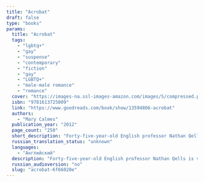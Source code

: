```yaml
---
title: "Acrobat"
draft: false
type: "books"
params:
  title: "Acrobat"
  tags:
    - "lgbtq+"
    - "gay"
    - "suspense"
    - "contemporary"
    - "fiction"
    - "gay"
    - "LGBTQ+"
    - "male-male romance"
    - "romance"
  cover: "https://images-na.ssl-images-amazon.com/images/S/compressed.photo.goodreads.com/books/1334035355i/13594866.jpg"
  isbn: "9781613725009"
  link: "https://www.goodreads.com/book/show/13594866-acrobat"
  authors:
    - "Mary Calmes"
  publication_year: "2012"
  page_count: "250"
  short_description: "Forty-five-year-old English professor Nathan Qells is very good at making people feel important. What he’s not very good at is sticking around afterward."
  russian_translation_status: "unknown"
  languages:
    - "Английский"
  description: "Forty-five-year-old English professor Nathan Qells is very good at making people feel important. What he’s not very good at is sticking around afterward. He’s a nice guy; he just doesn’t feel things the way other people do. So even after all the time he’s spent taking care of Michael, the kid across the hall, he doesn’t realize that Michael’s mob muscle uncle and guardian, Andreo Fiore, has slowly been falling in love with him.Dreo has bigger problems than getting Nate to see him as a potential partner. He’s raising his nephew, trying to leave his unsavory job, and starting his own business, a process made infinitely more difficult when a series of hits takes out some key underworld players. Still, Dreo is determined to build a life he can be proud of—a life with Nate as a cornerstone. A life that is starting to look like exactly what Nate has been looking for. Unfortunately for Dreo—and for Nate—the last hits were just part of a major reorganization, and Dreo’s obvious love for Nate has made him a target too."
  russian_audioversion: "no"
  slug: "acrobat-6f66020e"
---
```

